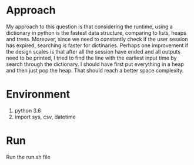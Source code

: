 # Approach
My approach to this question is that considering the runtime, using a dictionary in python is the fastest data structure, comparing to lists, heaps and trees. Moreover, since we need to constantly check if the user session has expired, searching is faster for dictinaries. Perhaps one improvement if the design scales is that after all the session have ended and all outputs need to be printed, I tried to find the line with the earliest input time by search through the dictionary. I should have first put everything in a heap and then just pop the heap. That should reach a better space complexity.

# Environment
1. python 3.6
2. import sys, csv, datetime

# Run
Run the run.sh file
